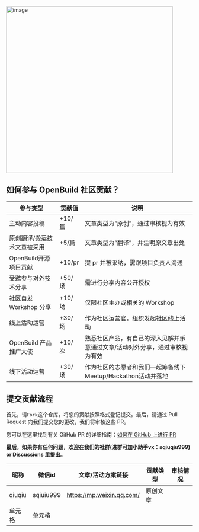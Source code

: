 <img width="450" alt="image" src="https://github.com/openbuildxyz/build_web3_together/assets/37505366/ddd371cb-b98a-4ebc-a8ff-488e38411183">

## 如何参与 OpenBuild 社区贡献？

|  参与类型   | 贡献值 | 说明  | 
|  ----  | ----  |---- | 
| 主动内容投稿 | +10/篇 | 文章类型为“原创”，通过审核视为有效
| 原创翻译/搬运技术文章被采用  | +5/篇 |  文章类型为“翻译”，并注明原文章出处
| OpenBuild开源项目贡献 | +10/pr | 提 pr 并被采纳，需跟项目负责人沟通
| 受邀参与对外技术分享  | +50/场 |  需进行分享内容公开授权
| 社区自发 Workshop 分享 | +10/场 | 仅限社区主办或相关的 Workshop
| 线上活动运营 | +30/场 | 作为社区运营官，组织发起社区线上活动
| OpenBuild 产品推广大使 | +10/次 | 熟悉社区产品，有自己的深入见解并乐意通过文章/活动对外分享，通过审核视为有效
| 线下活动运营 | +30/场 | 作为社区的志愿者和我们一起筹备线下Meetup/Hackathon活动并落地


## 提交贡献流程

首先，请`Fork`这个仓库，将您的贡献按照格式登记提交。最后，请通过 Pull Request 向我们提交您的更改，我们将审核这些 PR。

您可以在这里找到有关 GitHub PR 的详细指南：[如何在 GitHub 上进行 PR](https://opensource.com/article/19/7/create-pull-request-github)

**最后，如果你有任何问题，欢迎在我们的社群(进群可加小助手vx：sqiuqiu999) or Discussions 里提出。**


|  昵称   | 微信id  | 文章/活动方案链接 | 贡献类型 | 审核情况  | 
|  ----  | ----  |---- | ----  | ----  |
| qiuqiu | sqiuiu999 | https://mp.weixin.qq.com/ | 原创文章  
| 单元格  | 单元格 |  
